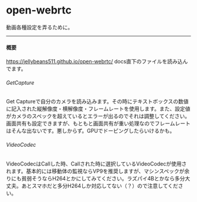 # open-webrtc
動画各種設定を弄るために。

***
#### 概要
https://jellybeans511.github.io/open-webrtc/
docs直下のファイルを読み込んでます。
###### GetCapture
Get Captureで自分のカメラを読み込みます。その時にテキストボックスの数値に記入された縦解像度・横解像度・フレームレートを使用します。また、設定値がカメラのスペックを超えているとエラーが出るのでそれは調整してください。画面共有も設定できますが、もともと画面共有が重い処理なのでフレームレートはそんな出ないです。悪しからず。GPUでドーピングしたらいけるかも。
###### VideoCodec
VideoCodecはCallした時、Callされた時に選択しているVideoCodecが使用されます。基本的には移動体の監視ならVP9を推奨しますが、マシンスペックが余りにも貧弱そうならH264とかにしてみてください。ラズパイ4Bとかなら多分大丈夫。あとスマホだと多分H264しか対応してない（？）ので注意してください。
